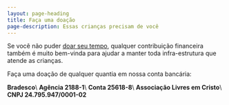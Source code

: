 ```yaml
---
layout: page-heading
title: Faça uma doação
page-description: Essas crianças precisam de você
---
```

Se você não puder [doar seu tempo][1], qualquer contribuição financeira também é muito bem-vinda
para ajudar a manter toda infra-estrutura que atende as crianças.

Faça uma doação de qualquer quantia em nossa conta bancária:

**Bradesco**\\
**Agência 2188-1**\\
**Conta 25618-8**\\
**Associação Livres em Cristo**\\
**CNPJ 24.795.947/0001-­02**

[1]: /seja-voluntario
